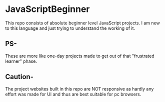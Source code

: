 # JavaScriptBeginner
This repo consists of absolute beginner level JavaScript projects. I am new to this language and just trying to understand the working of it.
## PS- 
These are more like one-day projects made to get out of that "frustrated learner" phase.
## Caution- 
The project websites built in this repo are NOT responsive as hardly any effort was made for UI and thus are best suitable for pc browsers.
